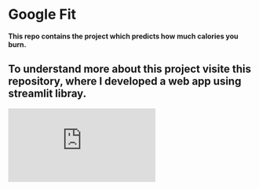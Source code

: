 # Google Fit

**This repo contains the project which predicts how much calories you burn.**

## To understand more about this project visite this repository, where I developed a web app using streamlit libray.
![link](https://github.com/RAHUL-KAD/GoogleFitApp/edit/main/README.md)
